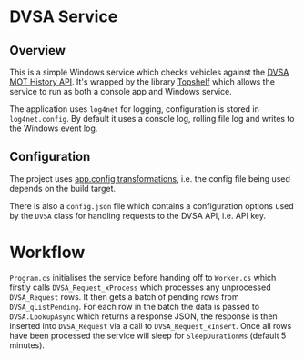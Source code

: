 ﻿# DVSA Service

## Overview

This is a simple Windows service which checks vehicles against the [DVSA MOT History API](https://beta.check-mot.service.gov.uk/). It's wrapped by the library [Topshelf](http://topshelf-project.com/) which allows the service to run as both a console app and Windows service.

The application uses `log4net` for logging, configuration is stored in `log4net.config`. By default it uses a console log, rolling file log and writes to the Windows event log.

## Configuration

The project uses [app.config transformations](https://marketplace.visualstudio.com/items?itemName=GolanAvraham.ConfigurationTransform), i.e. the config file being used depends on the build target.

There is also a `config.json` file which contains a configuration options used by the `DVSA` class for handling requests to the DVSA API, i.e. API key.

# Workflow

`Program.cs` initialises the service before handing off to `Worker.cs` which firstly calls `DVSA_Request_xProcess` which processes any unprocessed `DVSA_Request` rows. It then gets a batch of pending rows from `DVSA_qListPending`. For each row in the batch the data is passed to `DVSA.LookupAsync` which returns a response JSON, the response is then inserted into `DVSA_Request` via a call to `DVSA_Request_xInsert`. Once all rows have been processed the service will sleep for `SleepDurationMs` (default 5 minutes).
